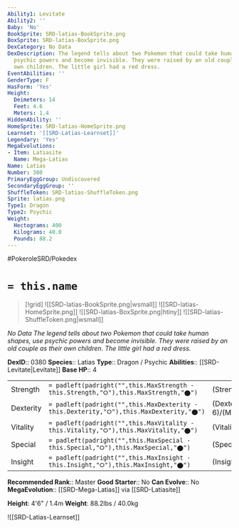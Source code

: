 ```yaml
---
Ability1: Levitate
Ability2: ''
Baby: 'No'
BookSprite: SRD-latias-BookSprite.png
BoxSprite: SRD-latias-BoxSprite.png
DexCategory: No Data
DexDescription: The legend tells about two Pokemon that could take human shapes, use
  psychic powers and become invisible. They were raised by an old couple as their
  own children. The little girl had a red dress.
EventAbilities: ''
GenderType: F
HasForm: 'Yes'
Height:
  Deimeters: 14
  Feet: 4.6
  Meters: 1.4
HiddenAbility: ''
HomeSprite: SRD-latias-HomeSprite.png
Learnset: '[[SRD-Latias-Learnset]]'
Legendary: 'Yes'
MegaEvolutions:
- Item: Latiasite
  Name: Mega-Latias
Name: Latias
Number: 380
PrimaryEggGroup: Undiscovered
SecondaryEggGroup: ''
ShuffleToken: SRD-latias-ShuffleToken.png
Sprite: latias.png
Type1: Dragon
Type2: Psychic
Weight:
  Hectograms: 400
  Kilograms: 40.0
  Pounds: 88.2
---
```


#PokeroleSRD/Pokedex

# `= this.name`

> [!grid]
> ![[SRD-latias-BookSprite.png|wsmall]]
> ![[SRD-latias-HomeSprite.png]]
> ![[SRD-latias-BoxSprite.png|htiny]]
> ![[SRD-latias-ShuffleToken.png|wsmall]]


*No Data*
*The legend tells about two Pokemon that could take human shapes, use psychic powers and become invisible. They were raised by an old couple as their own children. The little girl had a red dress.*

**DexID**:: 0380
**Species**:: Latias
**Type**:: Dragon / Psychic
**Abilities**:: [[SRD-Levitate|Levitate]]
**Base HP**:: 4

|           |                                                                                        |                                          |
| --------- | -------------------------------------------------------------------------------------- | ---------------------------------------- |
| Strength  | `= padleft(padright("",this.MaxStrength - this.Strength,"⭘"),this.MaxStrength,"⬤")`    | (Strength::5)/(MaxStrength::5)   |
| Dexterity | `= padleft(padright("",this.MaxDexterity - this.Dexterity,"⭘"),this.MaxDexterity,"⬤")` | (Dexterity:: 6)/(MaxDexterity::6) |
| Vitality  | `= padleft(padright("",this.MaxVitality - this.Vitality,"⭘"),this.MaxVitality,"⬤")`    | (Vitality::5)/(MaxVitality::5)   |
| Special   | `= padleft(padright("",this.MaxSpecial - this.Special,"⭘"),this.MaxSpecial,"⬤")`       | (Special::6)/(MaxSpecial::6)     |
| Insight   | `= padleft(padright("",this.MaxInsight - this.Insight,"⭘"),this.MaxInsight,"⬤")`       | (Insight::7)/(MaxInsight::7)     |


**Recommended Rank**:: Master
**Good Starter**:: No
**Can Evolve**:: No
**MegaEvolution**:: [[SRD-Mega-Latias]]
via [[SRD-Latiasite]]

**Height**: 4'6" / 1.4m
**Weight**: 88.2lbs / 40.0kg

![[SRD-Latias-Learnset]]